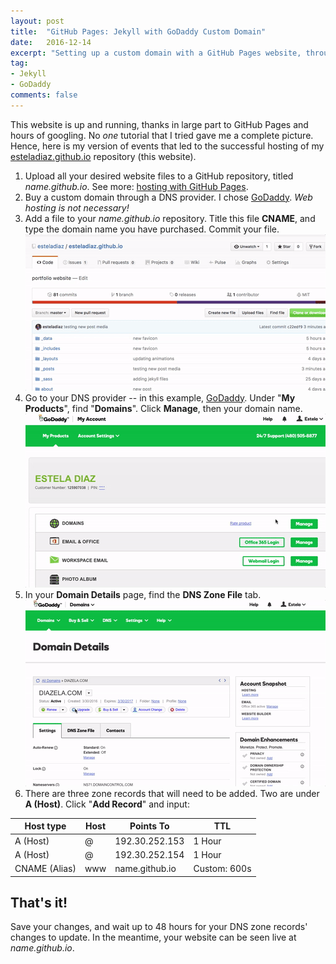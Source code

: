 ```yaml
---
layout: post
title:  "GitHub Pages: Jekyll with GoDaddy Custom Domain"
date:   2016-12-14
excerpt: "Setting up a custom domain with a GitHub Pages website, through GoDaddy."
tag:
- Jekyll
- GoDaddy
comments: false
---
```


This website is up and running, thanks in large part to GitHub Pages and hours of googling. No *one* tutorial that I tried gave me a complete picture. Hence, here is my version of events that led to the successful hosting of my [esteladiaz.github.io](https://github.com/esteladiaz/esteladiaz.github.io) repository (this website).

1. Upload all your desired website files to a GitHub repository, titled *name.github.io*. See more: [hosting with GitHub Pages](https://pages.github.com).
2. Buy a custom domain through a DNS provider. I chose [GoDaddy](https://www.godaddy.com/). *Web hosting is not necessary!*
3. Add a file to your *name.github.io* repository. Title this file **CNAME**, and type the domain name you have purchased. Commit your file.<br>![New Hire Gif](../assets/img/postGodaddy0.gif)<br>
4. Go to your DNS provider -- in this example, [GoDaddy](https://www.godaddy.com/). Under "**My Products**", find "**Domains**". Click **Manage**, then your domain name.<br>![New Hire Gif](../assets/img/postGodaddy1.gif)<br>
5. In your **Domain Details** page, find the **DNS Zone File** tab.<br>![New Hire Gif](../assets/img/postGodaddy2.gif)<br>
6. There are three zone records that will need to be added. Two are under **A (Host)**. Click "**Add Record**" and input:<br>

| Host type    | Host   | Points To     | TTL         |
| ---------    | ------ | --------------| ------------|
| A (Host)     | @      | 192.30.252.153| 1 Hour      |
| A (Host)     | @      | 192.30.252.154| 1 Hour      |
| CNAME (Alias)| www    | name.github.io| Custom: 600s|

## That's it!
Save your changes, and wait up to 48 hours for your DNS zone records' changes to update. In the meantime, your website can be seen live at *name.github.io*.
